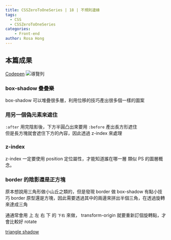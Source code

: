 ```yaml
---
title: CSSZeroToOneSeries | 18 | 不規則邊緣
tags:
  - CSS
  - CSSZeroToOneSeries
categories:
	- Front-end
author: Rosa Hong
---
```

## 本篇成果
[Codepen](https://codepen.io/shan473/pen/abVaLWx)
![導覽列](https://dsm01pap006files.storage.live.com/y4m9T4H16Ta75kDzYcQq5DvDiixK4mUT7-zgyeMbwFltHZbFafI5uejyNEI2PKXuVsHwbitph6KpHB-W1twOqWHvFYJXV0ZHqpaK31pEbAbsnH7ffzVJrY4jCn-DQT8BuQlWSI7mhiwxpMOte8vgXL82SlBMc9CDVnRs4GQaX5zSfAIPFEVdD6wo429FOHMt4kh?width=1024&height=133&cropmode=none)

### box-shadow 疊疊樂
box-shadow 可以堆疊很多層，利用位移的技巧產出很多個一樣的圖案

### 用另一個偽元素來遮住
`:after` 用完陰影後，下方半圓凸出來要用 `:before` 產出長方形遮住  
但是長方塊就會遮住下方的內容，因此透過 z-index 來處理

### z-index
z-index 一定要使用 position 定位屬性，才能知道誰在哪一層
類似 PS 的圖層概念。

### border 的陰影還是正方塊
原本想說用三角形做小山丘之類的，但是發現 border 做 box-shadow 有點小技巧
border 原型還是方塊，因此需要透過其中的兩邊來拼出半個三角，在透過旋轉來達成三角

通通常會用 上 左 右 下 的 `下右` 來做， transform-origin 就要重新訂個旋轉點，才會比較好 rotate

[triangle shadow](https://codepen.io/shan473/pen/NWXKxYG?editors=0100)